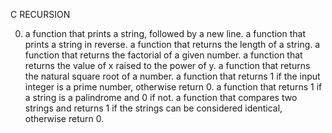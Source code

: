 C RECURSION

0. a function that prints a string, followed by a new line.
 a function that prints a string in reverse.
a function that returns the length of a string.
a function that returns the factorial of a given number.
a function that returns the value of x raised to the power of y.
a function that returns the natural square root of a number.
a function that returns 1 if the input integer is a prime number, otherwise return 0.
a function that returns 1 if a string is a palindrome and 0 if not.
a function that compares two strings and returns 1 if the strings can be considered identical, otherwise return 0.
